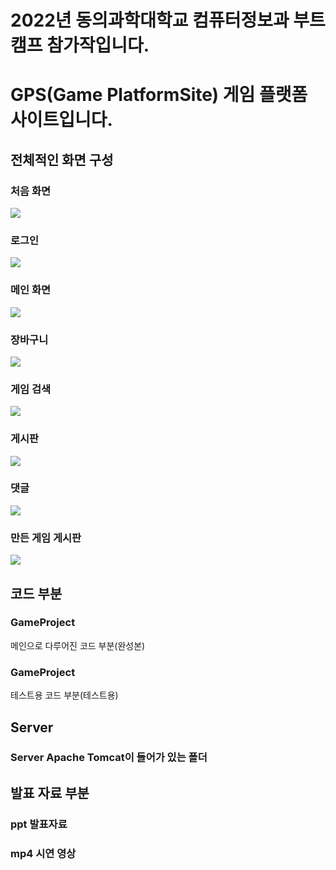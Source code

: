 # 2022년 동의과학대학교 컴퓨터정보과 부트캠프 참가작입니다.

# GPS(Game PlatformSite) 게임 플랫폼 사이트입니다.

## 전체적인 화면 구성
### 처음 화면
<img src="https://github.com/alstjr7437/BootCamp2022/blob/main/%EC%B2%98%EC%9D%8C.JPG"><br>
### 로그인
<img src="https://github.com/alstjr7437/BootCamp2022/blob/main/%EB%A1%9C%EA%B7%B8%EC%9D%B8.JPG"><br>
### 메인 화면
<img src="https://github.com/alstjr7437/BootCamp2022/blob/main/%EB%A9%94%EC%9D%B8.JPG"><br>
### 장바구니
<img src="https://github.com/alstjr7437/BootCamp2022/blob/main/%EC%9E%A5%EB%B0%94%EA%B5%AC%EB%8B%88.JPG"><br>
### 게임 검색
<img src="https://github.com/alstjr7437/BootCamp2022/blob/main/%EA%B2%80%EC%83%89.JPG"><br>
### 게시판
<img src="https://github.com/alstjr7437/BootCamp2022/blob/main/%EA%B2%8C%EC%8B%9C%ED%8C%90.JPG"><br>
### 댓글
<img src="https://github.com/alstjr7437/BootCamp2022/blob/main/%EB%8C%93%EA%B8%80.JPG"><br>
### 만든 게임 게시판
<img src="https://github.com/alstjr7437/BootCamp2022/blob/main/%EA%B2%8C%EC%9E%84.JPG"><br>

## 코드 부분
### GameProject
메인으로 다루어진 코드 부분(완성본)
### GameProject
테스트용 코드 부분(테스트용)

## Server 
### Server Apache Tomcat이 들어가 있는 폴더

## 발표 자료 부분
### ppt 발표자료
### mp4 시연 영상

